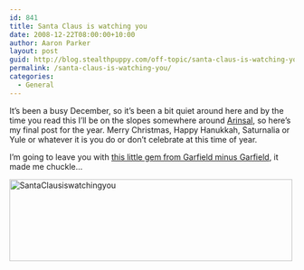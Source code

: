 ```yaml
---
id: 841
title: Santa Claus is watching you
date: 2008-12-22T08:00:00+10:00
author: Aaron Parker
layout: post
guid: http://blog.stealthpuppy.com/off-topic/santa-claus-is-watching-you
permalink: /santa-claus-is-watching-you/
categories:
  - General
---
```

It’s been a busy December, so it’s been a bit quiet around here and by the time you read this I’ll be on the slopes somewhere around [Arinsal](http://maps.google.com/maps?f=q&hl=en&geocode=&q=Arinsal,+Massana,+Andorra&sll=51.509993,-0.135116&sspn=0.009095,0.019526&g=Arinsal,+Massana,+Andorra&ie=UTF8&t=h&z=16&iwloc=addr), so here’s my final post for the year. Merry Christmas, Happy Hanukkah, Saturnalia or Yule or whatever it is you do or don’t celebrate at this time of year.

I’m going to leave you with [this little gem from Garfield minus Garfield](http://garfieldminusgarfield.net/post/65761782), it made me chuckle…

<img style="border-right-width: 0px; display: inline; border-top-width: 0px; border-bottom-width: 0px; border-left-width: 0px" title="SantaClausiswatchingyou" border="0" alt="SantaClausiswatchingyou" src="https://stealthpuppy.com/wp-content/uploads/2008/12/santaclausiswatchingyou.png" width="500" height="145" />